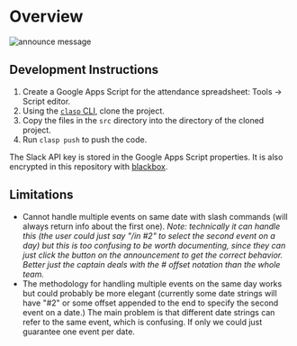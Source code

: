 # Overview

![announce message](imgs/announce-message.jpg?raw=true "Announce Message")

## Development Instructions

1. Create a Google Apps Script for the attendance spreadsheet: Tools -> Script editor.
2. Using the [`clasp` CLI](https://developers.google.com/apps-script/guides/clasp#clone_an_existing_project), clone the project.
3. Copy the files in the `src` directory into the directory of the cloned project.
4. Run `clasp push` to push the code.

The Slack API key is stored in the Google Apps Script properties. It is also encrypted in this repository with [blackbox](https://github.com/StackExchange/blackbox#blackbox-).

##

## Limitations

- Cannot handle multiple events on same date with slash commands (will always return info about the first one). _Note: technically it can handle this (the user could just say "/in #2" to select the second event on a day) but this is too confusing to be worth documenting, since they can just click the button on the announcement to get the correct behavior. Better just the captain deals with the # offset notation than the whole team._
- The methodology for handling multiple events on the same day works but could probably be more elegant (currently some date strings will have "#2" or some offset appended to the end to specify the second event on a date.) The main problem is that different date strings can refer to the same event, which is confusing. If only we could just guarantee one event per date.
